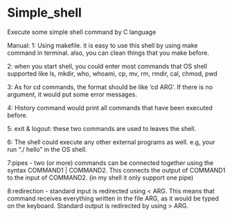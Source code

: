 # Simple_shell
Execute some simple shell command by C language

Manual:
1: Using makefile. it is easy to use this shell by using make command in terminal. also, you can clean things that you make before.  

2: when you start shell, you could enter most commands that OS shell supported like ls, mkdir, who, whoami, cp, mv, rm, rmdir, cal, chmod, pwd  

3: As for cd commands, the format should be like ‘cd ARG’. If there is no argument, it would put some error messages.  

4: History command would print all commands that have been executed before.  

5: exit & logout: these two commands are used to leaves the shell.  

6: The shell could execute any other external programs as well. e.g, your run “./ hello” in the OS shell.  

7:pipes - two (or more) commands can be connected together using the syntax COMMAND1 | COMMAND2. This connects the output of
COMMAND1 to the input of COMMAND2. (in my shell it only support one pipe)  

8:redirection - standard input is redirected using < ARG. This means that command receives everything written in the file ARG, as it would be typed on the keyboard. Standard output is redirected by using > ARG.  

